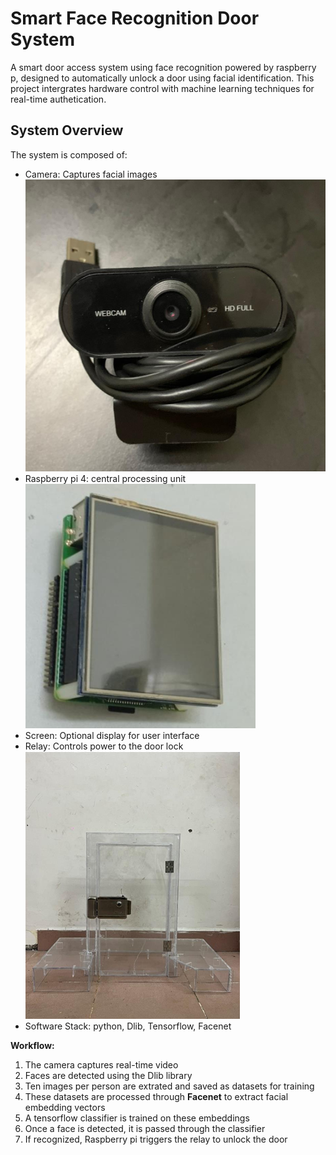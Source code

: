 # Smart Face Recognition Door System
A smart door access system using face recognition powered by raspberry p, designed to automatically unlock a door using facial identification. This project intergrates hardware control with machine learning techniques for real-time authetication.

## System Overview
The system is composed of:
- Camera: Captures facial images
  ![Camera](camera.png)
- Raspberry pi 4: central processing unit
  ![Raspi&Screen](Rapi&Screen.png)
- Screen: Optional display for user interface
- Relay: Controls power to the door lock
  ![mô hình cửa](doorModel.png)
- Software Stack: python, Dlib, Tensorflow, Facenet

**Workflow:**
1. The camera captures real-time video
2. Faces are detected using the Dlib library
3. Ten images per person are extrated and saved as datasets for training
4. These datasets are processed through **Facenet** to extract facial embedding vectors
5. A tensorflow classifier is trained on these embeddings
6. Once a face is detected, it is passed through the classifier
7. If recognized, Raspberry pi triggers the relay to unlock the door

